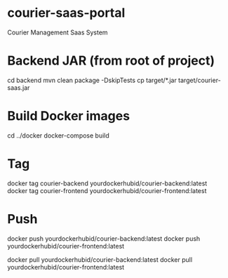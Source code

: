 # courier-saas-portal
Courier Management Saas System

# Backend JAR (from root of project)
cd backend
mvn clean package -DskipTests
cp target/*.jar target/courier-saas.jar

# Build Docker images
cd ../docker
docker-compose build

# Tag
docker tag courier-backend yourdockerhubid/courier-backend:latest
docker tag courier-frontend yourdockerhubid/courier-frontend:latest

# Push
docker push yourdockerhubid/courier-backend:latest
docker push yourdockerhubid/courier-frontend:latest

docker pull yourdockerhubid/courier-backend:latest
docker pull yourdockerhubid/courier-frontend:latest
